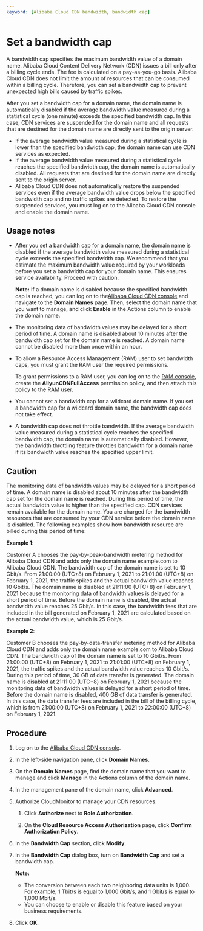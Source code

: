```yaml
---
keyword: [Alibaba Cloud CDN bandwidth, bandwidth cap]
---
```


# Set a bandwidth cap

A bandwidth cap specifies the maximum bandwidth value of a domain name. Alibaba Cloud Content Delivery Network \(CDN\) issues a bill only after a billing cycle ends. The fee is calculated on a pay-as-you-go basis. Alibaba Cloud CDN does not limit the amount of resources that can be consumed within a billing cycle. Therefore, you can set a bandwidth cap to prevent unexpected high bills caused by traffic spikes.

After you set a bandwidth cap for a domain name, the domain name is automatically disabled if the average bandwidth value measured during a statistical cycle \(one minute\) exceeds the specified bandwidth cap. In this case, CDN services are suspended for the domain name and all requests that are destined for the domain name are directly sent to the origin server.

-   If the average bandwidth value measured during a statistical cycle is lower than the specified bandwidth cap, the domain name can use CDN services as expected.
-   If the average bandwidth value measured during a statistical cycle reaches the specified bandwidth cap, the domain name is automatically disabled. All requests that are destined for the domain name are directly sent to the origin server.
-   Alibaba Cloud CDN does not automatically restore the suspended services even if the average bandwidth value drops below the specified bandwidth cap and no traffic spikes are detected. To restore the suspended services, you must log on to the Alibaba Cloud CDN console and enable the domain name.

## Usage notes

-   After you set a bandwidth cap for a domain name, the domain name is disabled if the average bandwidth value measured during a statistical cycle exceeds the specified bandwidth cap. We recommend that you estimate the maximum bandwidth value required by your workloads before you set a bandwidth cap for your domain name. This ensures service availability. Proceed with caution.

    **Note:** If a domain name is disabled because the specified bandwidth cap is reached, you can log on to the[Alibaba Cloud CDN console](https://cdn.console.aliyun.com) and navigate to the **Domain Names** page. Then, select the domain name that you want to manage, and click **Enable** in the Actions column to enable the domain name.

-   The monitoring data of bandwidth values may be delayed for a short period of time. A domain name is disabled about 10 minutes after the bandwidth cap set for the domain name is reached. A domain name cannot be disabled more than once within an hour.
-   To allow a Resource Access Management \(RAM\) user to set bandwidth caps, you must grant the RAM user the required permissions.

    To grant permissions to a RAM user, you can log on to the [RAM console](https://ram.console.aliyun.com/permissions), create the **AliyunCDNFullAccess** permission policy, and then attach this policy to the RAM user.

-   You cannot set a bandwidth cap for a wildcard domain name. If you set a bandwidth cap for a wildcard domain name, the bandwidth cap does not take effect.
-   A bandwidth cap does not throttle bandwidth. If the average bandwidth value measured during a statistical cycle reaches the specified bandwidth cap, the domain name is automatically disabled. However, the bandwidth throttling feature throttles bandwidth for a domain name if its bandwidth value reaches the specified upper limit.

## Caution

The monitoring data of bandwidth values may be delayed for a short period of time. A domain name is disabled about 10 minutes after the bandwidth cap set for the domain name is reached. During this period of time, the actual bandwidth value is higher than the specified cap. CDN services remain available for the domain name. You are charged for the bandwidth resources that are consumed by your CDN service before the domain name is disabled. The following examples show how bandwidth resource are billed during this period of time:

**Example 1**:

Customer A chooses the pay-by-peak-bandwidth metering method for Alibaba Cloud CDN and adds only the domain name example.com to Alibaba Cloud CDN. The bandwidth cap of the domain name is set to 10 Gbit/s. From 21:00:00 \(UTC+8\) on February 1, 2021 to 21:01:00 \(UTC+8\) on February 1, 2021, the traffic spikes and the actual bandwidth value reaches 10 Gbit/s. The domain name is disabled at 21:11:00 \(UTC+8\) on February 1, 2021 because the monitoring data of bandwidth values is delayed for a short period of time. Before the domain name is disabled, the actual bandwidth value reaches 25 Gbit/s. In this case, the bandwidth fees that are included in the bill generated on February 1, 2021 are calculated based on the actual bandwidth value, which is 25 Gbit/s.

**Example 2**:

Customer B chooses the pay-by-data-transfer metering method for Alibaba Cloud CDN and adds only the domain name example.com to Alibaba Cloud CDN. The bandwidth cap of the domain name is set to 10 Gbit/s. From 21:00:00 \(UTC+8\) on February 1, 2021 to 21:01:00 \(UTC+8\) on February 1, 2021, the traffic spikes and the actual bandwidth value reaches 10 Gbit/s. During this period of time, 30 GB of data transfer is generated. The domain name is disabled at 21:11:00 \(UTC+8\) on February 1, 2021 because the monitoring data of bandwidth values is delayed for a short period of time. Before the domain name is disabled, 400 GB of data transfer is generated. In this case, the data transfer fees are included in the bill of the billing cycle, which is from 21:00:00 \(UTC+8\) on February 1, 2021 to 22:00:00 \(UTC+8\) on February 1, 2021.

## Procedure

1.  Log on to the [Alibaba Cloud CDN console](https://cdn.console.aliyun.com).

2.  In the left-side navigation pane, click **Domain Names**.

3.  On the **Domain Names** page, find the domain name that you want to manage and click **Manage** in the Actions column of the domain name.

4.  In the management pane of the domain name, click **Advanced**.

5.  Authorize CloudMonitor to manage your CDN resources.

    1.  Click **Authorize** next to **Role Authorization**.

    2.  On the **Cloud Resource Access Authorization** page, click **Confirm Authorization Policy**.

6.  In the **Bandwidth Cap** section, click **Modify**.

7.  In the **Bandwidth Cap** dialog box, turn on **Bandwidth Cap** and set a bandwidth cap.

    **Note:**

    -   The conversion between each two neighboring data units is 1,000. For example, 1 Tbit/s is equal to 1,000 Gbit/s, and 1 Gbit/s is equal to 1,000 Mbit/s.
    -   You can choose to enable or disable this feature based on your business requirements.
8.  Click **OK**.


